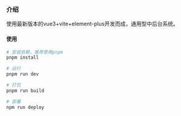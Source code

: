 
### 介绍

使用最新版本的vue3+vite+element-plus开发而成，通用型中后台系统。

#### 使用

```bash
# 安装依赖，推荐使用pnpm
pnpm install

# 运行
pnpm run dev

# 打包
pnpm run build

# 部署
npm run deploy
```